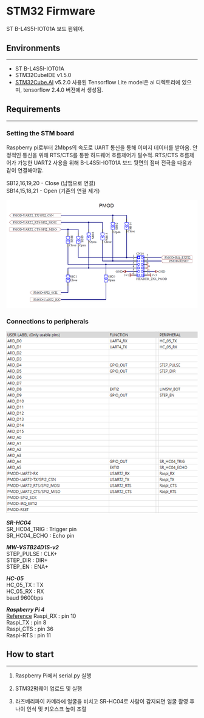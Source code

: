 # STM32 Firmware
ST B-L4S5I-IOT01A 보드 펌웨어. 

## Environments
---
- ST B-L4S5I-IOT01A
- STM32CubeIDE v1.5.0
- [STM32Cube.AI][x-cube-ai-ref] v5.2.0
사용된 Tensorflow Lite model은 ai 디렉토리에 있으며, tensorflow 2.4.0 버젼에서 생성됨.

## Requirements
---
### Setting the STM board
Raspberry pi로부터 2Mbps의 속도로 UART 통신을 통해 이미지 데이터를 받아옴. 안정적인 통신을 위해 RTS/CTS를 통한 하드웨어 흐름제어가 필수적. RTS/CTS 흐름제어가 가능한 UART2 사용을 위해 B-L4S5I-IOT01A 보드 뒷면의 점퍼 전극을 다음과 같이 연결해야함.

SB12,16,19,20 - Close (납땜으로 연결)  
SB14,15,18,21 - Open (기존의 연결 제거)

![pmod](./figs/pmod.png)

### Connections to peripherals
![pinmap](./figs/pinmap.png)

***SR-HC04***  
SR_HC04_TRIG : Trigger pin  
SR_HC04_ECHO : Echo pin

***MW-VSTB24D1S-v2***  
STEP_PULSE : CLK+  
STEP_DIR : DIR+  
STEP_EN : ENA+  

***HC-05***  
HC_05_TX : TX  
HC_05_RX : RX  
baud 9600bps

***Raspberry Pi 4***  
[Reference][rpi-rts-cts] 
Raspi_RX : pin 10  
Raspi_TX : pin 8  
Raspi_CTS : pin 36  
Raspi-RTS : pin 11  


## How to start
---
1) Raspberry Pi에서 serial.py 실행
2) STM32펌웨어 업로드 및 실행
3) 라즈베리파이 카메라에 얼굴을 비치고 SR-HC04로 사람이 감지되면 얼굴 촬영 후 나이 인식 및 키오스크 높이 조절

   [x-cube-ai-ref]: <https://www.st.com/resource/en/user_manual/dm00570145-getting-started-with-xcubeai-expansion-package-for-artificial-intelligence-ai-stmicroelectronics.pdf>
   [rpi-rts-cts]: <https://ethertubes.com/wp-content/uploads/uart_raspberry_pi_3_pinout.png>
